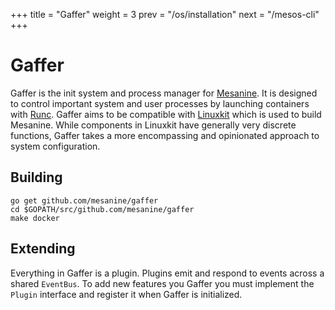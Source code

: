 +++
title = "Gaffer"
weight = 3
prev = "/os/installation"
next = "/mesos-cli"
+++

# Gaffer

Gaffer is the init system and process manager for [Mesanine](https://github.com/mesanine). It is designed to control important system and user processes by launching 
containers with [Runc](https://github.com/opencontainers/runc). Gaffer aims to be compatible with [Linuxkit](https://github.com/linuxkit/linuxkit) which is used to 
build Mesanine. While components in Linuxkit have generally very discrete functions, Gaffer takes a more encompassing and opinionated approach to system configuration.


## Building

    go get github.com/mesanine/gaffer
    cd $GOPATH/src/github.com/mesanine/gaffer
    make docker

## Extending

Everything in Gaffer is a plugin. Plugins emit and respond to events across a shared `EventBus`. To add new features you Gaffer you must implement the `Plugin` interface and register it when Gaffer is initialized.
